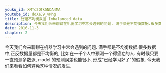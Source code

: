 ```yaml
---
youku_id: XMTc2OTk5NDA4MA
youtube_id: doXeC9_vMhg
title: 处理不均衡数据 Imbalanced data
description: 今天我们会来聊聊在机器学习中常会遇到的问题. 满手都是不均衡数据.很多数据中,正反数据量都是不均衡的,比如在一千个人中预测一个得癌症的人. 有时候只要一直预测多数派, model 的预测误差也能很小, 形成"已经学习好了"的假象. 今天我们来看看如何避免这种情况的发生. 
date: 2016-11-3
chapter: 2
---
```


今天我们会来聊聊在机器学习中常会遇到的问题. 
满手都是不均衡数据.很多数据中,正反数据量都是不均衡的,
比如在一千个人中预测一个得癌症的人. 有时候只要一直预测多数派,
model 的预测误差也能很小, 形成"已经学习好了"的假象. 
今天我们来看看如何避免这种情况的发生. 
